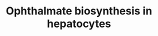 ---
annotations:
- id: PW:0000134
  parent: classic metabolic pathway
  type: Pathway Ontology
  value: glutathione metabolic pathway
- id: CL:0000182
  parent: native cell
  type: Cell Type Ontology
  value: hepatocyte
authors:
- DeSl
- Egonw
- Mkutmon
description: This pathway visualises the mechanism of ophthalmate biosynthesis in
  hepatocytes. GSH can inhibits GCC; however when the cell is facing oxidative stress,
  GSH is consumed, and therefore activating GCS. This enhances the biosynthesis of
  ophthalmate, which is transported out of the cell over the hepatocellular membrane
  via MRP transporters.
last-edited: 2018-12-21
ndex: 38eb538f-8b6b-11eb-9e72-0ac135e8bacf
organisms:
- Homo sapiens
redirect_from:
- /index.php/Pathway:WP4487
- /instance/WP4487
- /instance/WP4487_rr102376
revision: r102376
schema-jsonld:
- '@context': https://schema.org/
  '@id': https://wikipathways.github.io/pathways/WP4487.html
  '@type': Dataset
  creator:
    '@type': Organization
    name: WikiPathways
  description: This pathway visualises the mechanism of ophthalmate biosynthesis in
    hepatocytes. GSH can inhibits GCC; however when the cell is facing oxidative stress,
    GSH is consumed, and therefore activating GCS. This enhances the biosynthesis
    of ophthalmate, which is transported out of the cell over the hepatocellular membrane
    via MRP transporters.
  keywords:
  - 2AB
  - Cys
  - GCS
  - GS
  - GSH
  - gamma-Glu-2AB
  - gamma-Glu-Cys
  - ophthalmate
  license: CC0
  name: Ophthalmate biosynthesis in hepatocytes
seo: CreativeWork
title: Ophthalmate biosynthesis in hepatocytes
wpid: WP4487
---